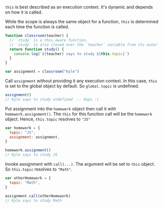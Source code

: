 `this` is best described as an execution context.
It's dynamic and depends on how it is called.

While the scope is always the same object for a function,
`this` is determined each time the function is called.

```js
function classroom(teacher) {
  // `study` is a this-aware function.
  // `study` is also closed over the `teacher` variable from its outer scope.
  return function study() {
    console.log(`${teacher} says to study ${this.topic}`)
  }
}

var assignment = classroom("Kyle")
```

Call `assignment` without providing it any execution context.
In this case, `this` is set to the global object by default.
So `global.topic` is undefined.

```js
assignment()
// Kyle says to study undefined  -- Oops :(
```

Put assignment into the `homework` object then call it with `homework.assignment()`.
The `this` for this function call will be the `homework` object.
Hence, `this.topic` resolves to `"JS"`

```js
var homework = {
  topic: "JS",
  assignment: assignment,
}

homework.assignment()
// Kyle says to study JS
```

Invoke assignment with `call(...)`. The argument will be set to `this` object.
So `this.topic` resolves to `"Math"`.

```js
var otherHomework = {
  topic: "Math",
}

assignment.call(otherHomework)
// Kyle says to study Math
```
